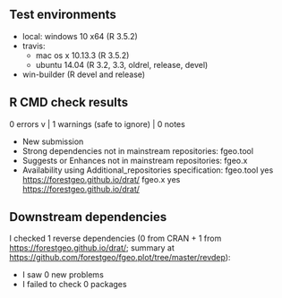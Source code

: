 ## Test environments

* local: windows 10 x64 (R 3.5.2)
* travis: 
  * mac os x 10.13.3 (R 3.5.2)
  * ubuntu 14.04 (R 3.2, 3.3, oldrel, release, devel)
* win-builder (R devel and release)

## R CMD check results

0 errors v | 1 warnings (safe to ignore) | 0 notes

* New submission
* Strong dependencies not in mainstream repositories:
  fgeo.tool
* Suggests or Enhances not in mainstream repositories:
  fgeo.x
* Availability using Additional_repositories specification:
  fgeo.tool   yes   https://forestgeo.github.io/drat/
  fgeo.x      yes   https://forestgeo.github.io/drat/

## Downstream dependencies

I checked 1 reverse dependencies (0 from CRAN + 1 from <https://forestgeo.github.io/drat/>; summary at <https://github.com/forestgeo/fgeo.plot/tree/master/revdep>):

 * I saw 0 new problems
 * I failed to check 0 packages
